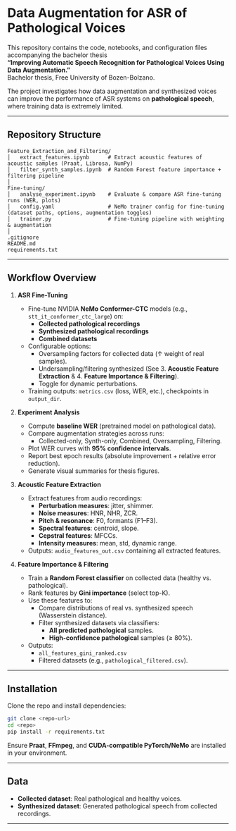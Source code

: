 # Data Augmentation for ASR of Pathological Voices

This repository contains the code, notebooks, and configuration files accompanying the bachelor thesis  
**“Improving Automatic Speech Recognition for Pathological Voices Using Data Augmentation.”**  
Bachelor thesis, Free University of Bozen-Bolzano.

The project investigates how data augmentation and synthesized voices can improve the performance of ASR systems on **pathological speech**, where training data is extremely limited.

---

## Repository Structure

```
Feature_Extraction_and_Filtering/
│   extract_features.ipynb      # Extract acoustic features of acoustic samples (Praat, Librosa, NumPy)
│   filter_synth_samples.ipynb  # Random Forest feature importance + filtering pipeline
│
Fine-tuning/
│   analyse_experiment.ipynb    # Evaluate & compare ASR fine-tuning runs (WER, plots)
│   config.yaml                 # NeMo trainer config for fine-tuning (dataset paths, options, augmentation toggles)
│   trainer.py                  # Fine-tuning pipeline with weighting & augmentation
│
.gitignore
README.md
requirements.txt
```

---

## Workflow Overview

1. **ASR Fine-Tuning**
   - Fine-tune NVIDIA **NeMo Conformer-CTC** models (e.g., `stt_it_conformer_ctc_large`) on:
     - **Collected pathological recordings**
     - **Synthesized pathological recordings** 
     - **Combined datasets**
   - Configurable options:
     - Oversampling factors for collected data (↑ weight of real samples).
     - Undersampling/filtering synthesized (See 3. **Acoustic Feature Extraction** & 4. **Feature Importance & Filtering**). 
     - Toggle for dynamic perturbations.
   - Training outputs: `metrics.csv` (loss, WER, etc.), checkpoints in `output_dir`.

2. **Experiment Analysis**
   - Compute **baseline WER** (pretrained model on pathological data).
   - Compare augmentation strategies across runs:
     - Collected-only, Synth-only, Combined, Oversampling, Filtering.
   - Plot WER curves with **95% confidence intervals**.
   - Report best epoch results (absolute improvement + relative error reduction).
   - Generate visual summaries for thesis figures.

3. **Acoustic Feature Extraction**
   - Extract features from audio recordings:
     - **Perturbation measures**: jitter, shimmer.
     - **Noise measures**: HNR, NHR, ZCR.
     - **Pitch & resonance**: F0, formants (F1–F3).
     - **Spectral features**: centroid, slope.
     - **Cepstral features**: MFCCs.
     - **Intensity measures**: mean, std, dynamic range.
   - Outputs: `audio_features_out.csv` containing all extracted features.

4. **Feature Importance & Filtering**
   - Train a **Random Forest classifier** on collected data (healthy vs. pathological).
   - Rank features by **Gini importance** (select top-K).
   - Use these features to:
     - Compare distributions of real vs. synthesized speech (Wasserstein distance).
     - Filter synthesized datasets via classifiers:
       - **All predicted pathological** samples.
       - **High-confidence pathological** samples (≥ 80%).
   - Outputs:
     - `all_features_gini_ranked.csv`
     - Filtered datasets (e.g., `pathological_filtered.csv`).
---

## Installation

Clone the repo and install dependencies:

```bash
git clone <repo-url>
cd <repo>
pip install -r requirements.txt
```

Ensure **Praat**, **FFmpeg**, and **CUDA-compatible PyTorch/NeMo** are installed in your environment.

---


## Data

- **Collected dataset**: Real pathological and healthy voices.  
- **Synthesized dataset**: Generated pathological speech from collected recordings.  

---